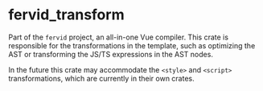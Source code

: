 # fervid_transform

Part of the `fervid` project, an all-in-one Vue compiler.
This crate is responsible for the transformations in the template, such as optimizing the AST or transforming the JS/TS expressions in the AST nodes.

In the future this crate may accommodate the `<style>` and `<script>` transformations, which are currently in their own crates.